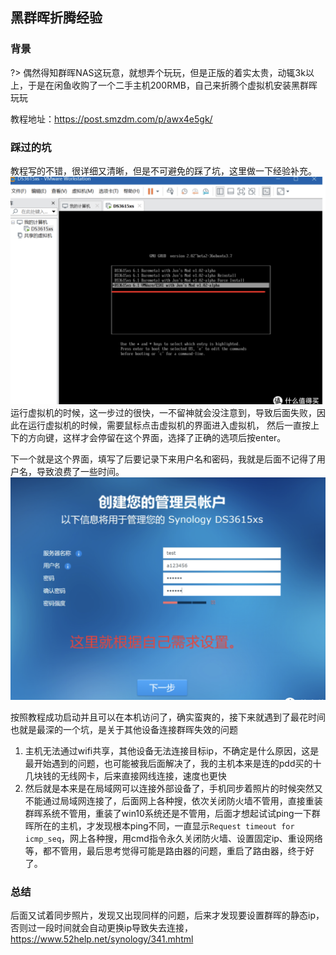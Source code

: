 ## 黑群晖折腾经验
### 背景
?> 偶然得知群晖NAS这玩意，就想弄个玩玩，但是正版的着实太贵，动辄3k以上，于是在闲鱼收购了一个二手主机200RMB，自己来折腾个虚拟机安装黑群晖玩玩

教程地址：https://post.smzdm.com/p/awx4e5gk/
### 踩过的坑
教程写的不错，很详细又清晰，但是不可避免的踩了坑，这里做一下经验补充。<br>
![alt 属性文本](../../imgs/dsvertualchose.png)<br>
运行虚拟机的时候，这一步过的很快，一不留神就会没注意到，导致后面失败，因此在运行虚拟机的时候，需要鼠标点击虚拟机的界面进入虚拟机，
然后一直按上下的方向键，这样才会停留在这个界面，选择了正确的选项后按enter。

下一个就是这个界面，填写了后要记录下来用户名和密码，我就是后面不记得了用户名，导致浪费了一些时间。
![alt 属性文本](../../imgs/dsaccountfullfill.png)<br>

按照教程成功启动并且可以在本机访问了，确实蛮爽的，接下来就遇到了最花时间也就是最深的一个坑，是关于其他设备连接群晖失效的问题
1. 主机无法通过wifi共享，其他设备无法连接目标ip，不确定是什么原因，这是最开始遇到的问题，也可能被我后面解决了，我的主机本来是连的pdd买的十几块钱的无线网卡，后来直接网线连接，速度也更快
2. 然后就是本来是在局域网可以连接外部设备了，手机同步着照片的时候突然又不能通过局域网连接了，后面网上各种搜，依次关闭防火墙不管用，直接重装群晖系统不管用，重装了win10系统还是不管用，后面才想起试试ping一下群晖所在的主机，才发现根本ping不同，一直显示`Request timeout for icmp_seq`，网上各种搜，用cmd指令永久关闭防火墙、设置固定ip、重设网络等，都不管用，最后思考觉得可能是路由器的问题，重启了路由器，终于好了。

### 总结
后面又试着同步照片，发现又出现同样的问题，后来才发现要设置群晖的静态ip，否则过一段时间就会自动更换ip导致失去连接，https://www.52help.net/synology/341.mhtml